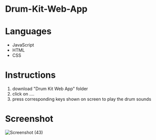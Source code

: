 # Drum-Kit-Web-App


# Languages
- JavaScript
- HTML
- CSS

# Instructions
1. download "Drum Kit Web App" folder
2. click on ....
3. press corresponding keys shown on screen to play the drum sounds

# Screenshot

![Screenshot (43)](https://user-images.githubusercontent.com/113309178/234479771-ea2688be-d342-4549-a49b-521a5397d05b.png)
